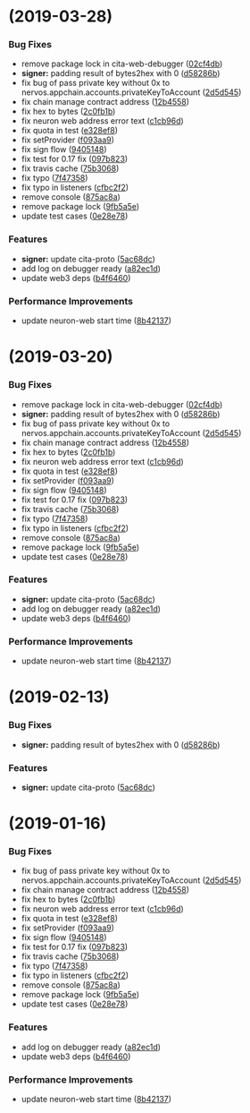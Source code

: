 #  (2019-03-28)


### Bug Fixes

* remove package lock in cita-web-debugger ([02cf4db](https://github.com/cryptape/cita-sdk-js/commit/02cf4db))
* **signer:** padding result of bytes2hex with 0 ([d58286b](https://github.com/cryptape/cita-sdk-js/commit/d58286b))
* fix bug of pass private key without 0x to nervos.appchain.accounts.privateKeyToAccount ([2d5d545](https://github.com/cryptape/cita-sdk-js/commit/2d5d545))
* fix chain manage contract address ([12b4558](https://github.com/cryptape/cita-sdk-js/commit/12b4558))
* fix hex to bytes ([2c0fb1b](https://github.com/cryptape/cita-sdk-js/commit/2c0fb1b))
* fix neuron web address error text ([c1cb96d](https://github.com/cryptape/cita-sdk-js/commit/c1cb96d))
* fix quota in test ([e328ef8](https://github.com/cryptape/cita-sdk-js/commit/e328ef8))
* fix setProvider ([f093aa9](https://github.com/cryptape/cita-sdk-js/commit/f093aa9))
* fix sign flow ([9405148](https://github.com/cryptape/cita-sdk-js/commit/9405148))
* fix test for 0.17 fix ([097b823](https://github.com/cryptape/cita-sdk-js/commit/097b823))
* fix travis cache ([75b3068](https://github.com/cryptape/cita-sdk-js/commit/75b3068))
* fix typo ([7f47358](https://github.com/cryptape/cita-sdk-js/commit/7f47358))
* fix typo in listeners ([cfbc2f2](https://github.com/cryptape/cita-sdk-js/commit/cfbc2f2))
* remove console ([875ac8a](https://github.com/cryptape/cita-sdk-js/commit/875ac8a))
* remove package lock ([9fb5a5e](https://github.com/cryptape/cita-sdk-js/commit/9fb5a5e))
* update test cases ([0e28e78](https://github.com/cryptape/cita-sdk-js/commit/0e28e78))


### Features

* **signer:** update cita-proto ([5ac68dc](https://github.com/cryptape/cita-sdk-js/commit/5ac68dc))
* add log on debugger ready ([a82ec1d](https://github.com/cryptape/cita-sdk-js/commit/a82ec1d))
* update web3 deps ([b4f6460](https://github.com/cryptape/cita-sdk-js/commit/b4f6460))


### Performance Improvements

* update neuron-web start time ([8b42137](https://github.com/cryptape/cita-sdk-js/commit/8b42137))



#  (2019-03-20)


### Bug Fixes

* remove package lock in cita-web-debugger ([02cf4db](https://github.com/cryptape/cita-sdk-js/commit/02cf4db))
* **signer:** padding result of bytes2hex with 0 ([d58286b](https://github.com/cryptape/cita-sdk-js/commit/d58286b))
* fix bug of pass private key without 0x to nervos.appchain.accounts.privateKeyToAccount ([2d5d545](https://github.com/cryptape/cita-sdk-js/commit/2d5d545))
* fix chain manage contract address ([12b4558](https://github.com/cryptape/cita-sdk-js/commit/12b4558))
* fix hex to bytes ([2c0fb1b](https://github.com/cryptape/cita-sdk-js/commit/2c0fb1b))
* fix neuron web address error text ([c1cb96d](https://github.com/cryptape/cita-sdk-js/commit/c1cb96d))
* fix quota in test ([e328ef8](https://github.com/cryptape/cita-sdk-js/commit/e328ef8))
* fix setProvider ([f093aa9](https://github.com/cryptape/cita-sdk-js/commit/f093aa9))
* fix sign flow ([9405148](https://github.com/cryptape/cita-sdk-js/commit/9405148))
* fix test for 0.17 fix ([097b823](https://github.com/cryptape/cita-sdk-js/commit/097b823))
* fix travis cache ([75b3068](https://github.com/cryptape/cita-sdk-js/commit/75b3068))
* fix typo ([7f47358](https://github.com/cryptape/cita-sdk-js/commit/7f47358))
* fix typo in listeners ([cfbc2f2](https://github.com/cryptape/cita-sdk-js/commit/cfbc2f2))
* remove console ([875ac8a](https://github.com/cryptape/cita-sdk-js/commit/875ac8a))
* remove package lock ([9fb5a5e](https://github.com/cryptape/cita-sdk-js/commit/9fb5a5e))
* update test cases ([0e28e78](https://github.com/cryptape/cita-sdk-js/commit/0e28e78))


### Features

* **signer:** update cita-proto ([5ac68dc](https://github.com/cryptape/cita-sdk-js/commit/5ac68dc))
* add log on debugger ready ([a82ec1d](https://github.com/cryptape/cita-sdk-js/commit/a82ec1d))
* update web3 deps ([b4f6460](https://github.com/cryptape/cita-sdk-js/commit/b4f6460))


### Performance Improvements

* update neuron-web start time ([8b42137](https://github.com/cryptape/cita-sdk-js/commit/8b42137))



# (2019-02-13)

### Bug Fixes

- **signer:** padding result of bytes2hex with 0 ([d58286b](https://github.com/cryptape/cita-sdk-js/commit/d58286b))

### Features

- **signer:** update cita-proto ([5ac68dc](https://github.com/cryptape/cita-sdk-js/commit/5ac68dc))

# (2019-01-16)

### Bug Fixes

- fix bug of pass private key without 0x to nervos.appchain.accounts.privateKeyToAccount ([2d5d545](https://github.com/cryptape/cita-sdk-js/commit/2d5d545))
- fix chain manage contract address ([12b4558](https://github.com/cryptape/cita-sdk-js/commit/12b4558))
- fix hex to bytes ([2c0fb1b](https://github.com/cryptape/cita-sdk-js/commit/2c0fb1b))
- fix neuron web address error text ([c1cb96d](https://github.com/cryptape/cita-sdk-js/commit/c1cb96d))
- fix quota in test ([e328ef8](https://github.com/cryptape/cita-sdk-js/commit/e328ef8))
- fix setProvider ([f093aa9](https://github.com/cryptape/cita-sdk-js/commit/f093aa9))
- fix sign flow ([9405148](https://github.com/cryptape/cita-sdk-js/commit/9405148))
- fix test for 0.17 fix ([097b823](https://github.com/cryptape/cita-sdk-js/commit/097b823))
- fix travis cache ([75b3068](https://github.com/cryptape/cita-sdk-js/commit/75b3068))
- fix typo ([7f47358](https://github.com/cryptape/cita-sdk-js/commit/7f47358))
- fix typo in listeners ([cfbc2f2](https://github.com/cryptape/cita-sdk-js/commit/cfbc2f2))
- remove console ([875ac8a](https://github.com/cryptape/cita-sdk-js/commit/875ac8a))
- remove package lock ([9fb5a5e](https://github.com/cryptape/cita-sdk-js/commit/9fb5a5e))
- update test cases ([0e28e78](https://github.com/cryptape/cita-sdk-js/commit/0e28e78))

### Features

- add log on debugger ready ([a82ec1d](https://github.com/cryptape/cita-sdk-js/commit/a82ec1d))
- update web3 deps ([b4f6460](https://github.com/cryptape/cita-sdk-js/commit/b4f6460))

### Performance Improvements

- update neuron-web start time ([8b42137](https://github.com/cryptape/cita-sdk-js/commit/8b42137))
